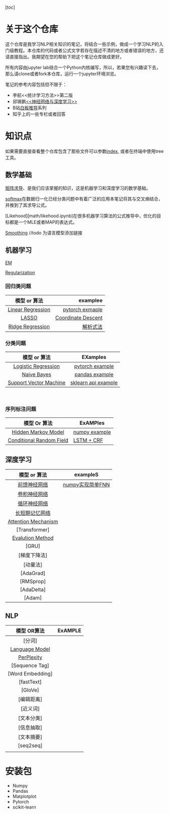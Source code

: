 [toc]

# 关于这个仓库

这个仓库是我学习NLP相关知识的笔记，将结合一些示例，做成一个学习NLP的入门级教程。本仓库的代码或者公式文字若存在描述不清的地方或者错误的地方，还请直接指出。我期望在您的帮助下把这个笔记仓库做成更好。

所有内容由jupyter lab结合一个Python内核编写，所以，若果您有兴趣读下去，那么请clone或者fork本仓库，运行一个jupyter环境浏览。

笔记的参考内容包括但不限于：

- 李航<<统计学习方法>>第二版
- 邱锡鹏[<<神经网络与深度学习>>](https://nndl.github.io/)
- B站[白板推导](https://www.bilibili.com/video/BV1aE411o7qd)系列
- 知乎上的一些专栏或者回答

# 知识点

如果需要直接查看整个仓库包含了那些文件可以参数[index](index), 或者在终端中使用tree工具。

## 数学基础

[矩阵求导](math/derivative.ipynb)、是我们应该掌握的知识，这是机器学习和深度学习的数学基础。

[softmax](math/softmax.ipynb)在数据归一化已经分类问题中有着广泛的应用本笔记将其与交叉熵结合，并推到了其求导公式。

[Likehood][math/likehood.ipynb]在很多机器学习算法的公式推导中，优化的目标都是一个MLE或者MAP的表达式。

[Smoothing](math/smoothing.ipynb)  //todo 为语言模型添加链接

## 机器学习



[EM](ml/em.ipynb)

[Regularization](ml/regularization.ipynb)

### 回归类问题

|                  模型 or 算法                   |                                             examplee |
| :---------------------------------------------: | ---------------------------------------------------: |
| [Linear Regression](ml/linear_regression.ipynb) | [pytorch exmaple](code/ml/1_linear_regression.ipynb) |
|             [LASSO](ml/lasso.ipynb)             |          [Coordinate Descent](code/ml/6_lasso.ipynb) |
|  [Ridge Regression](ml/ridge_regression.ipynb)  |                    [解析式法](code/ml/7_ridge.ipynb) |



### 分类问题

|                    模型 or 算法                     |                        EXamples                         |
| :-------------------------------------------------: | :-----------------------------------------------------: |
| [Logistic Regression](ml/logistic_regression.ipynb) | [pytorch example](code/ml/2_logistic_regression.ipynb/) |
|         [Naive Bayes](ml/naive_bayes.ipynb)         |      [pandas example](code/ml/3_naive_bayes.ipynb)      |
|       [Support Vector Machine](ml/svm.ipynb)        |       [sklearn api example](code/ml/4_svm.ipynb)        |

​				

### 序列标注问题

|               模型 Or 算法               | ExAMPles                                                     |
| :--------------------------------------: | ------------------------------------------------------------ |
|   [Hidden Markov Model](ml/hmm.ipynb)    | [numpy example](code/ml/5_hmm.ipynb)                         |
| [Conditional Random Field](ml/crf.ipynb) | [LSTM + CRF](http://pytorch123.com/FifthSection/Dynamic_Desicion_Bi-LSTM/) |



## 深度学习



|               模型 or 算法                |                exampleS                 |
| :---------------------------------------: | :-------------------------------------: |
|       [前馈神经网络](dl/fnn.ipynb)        | [numpy实现简单FNN](code/dl/1_fnn.ipynb) |
|       [卷积神经网络](dl/cnn.ipynb)        |                                         |
|       [循环神经网络](dl/rnn.ipynb)        |                                         |
|      [长短期记忆网络](dl/lstm.ipynb)      |                                         |
| [Attention Mechanism](dl/attention.ipynb) |                                         |
|               [Transformer]               |                                         |
|  [Evalution Method](dl/evalution.ipynb)   |                                         |
|                   [GRU]                   |                                         |
|               [梯度下降法]                |                                         |
|                 [动量法]                  |                                         |
|                 [AdaGrad]                 |                                         |
|                 [RMSprop]                 |                                         |
|                [AdaDelta]                 |                                         |
|                  [Adam]                   |                                         |



## NLP

|                模型 OR算法                 | ExAMPLE |
| :----------------------------------------: | :-----: |
|                   [分词]                   |         |
| [Language Model](nlp/language_model.ipynb) |         |
|     [PerPlexity](nlp/perplexity.ipynb)     |         |
|               [Sequence Tag]               |         |
|              [Word Embedding]              |         |
|                 [fastText]                 |         |
|                  [GloVe]                   |         |
|                 [编辑距离]                 |         |
|                  [近义词]                  |         |
|                 [文本分类]                 |         |
|                 [信息抽取]                 |         |
|                 [文本摘要]                 |         |
|                 [seq2seq]                  |         |
|                                            |         |



# 安装包

- Numpy
- Pandas
- Matplotplot
- Pytorch
- scikit-learn